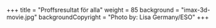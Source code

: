 +++
title = "Proffsresultat för alla"
weight = 85
background = "imax-3d-movie.jpg"
backgroundCopyright = "Photo by: Lisa Germany/ESO"
+++
